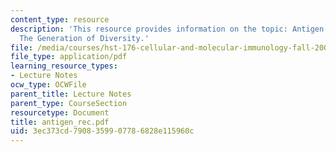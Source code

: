 ```yaml
---
content_type: resource
description: 'This resource provides information on the topic: Antigen Receptors and
  The Generation of Diversity.'
file: /media/courses/hst-176-cellular-and-molecular-immunology-fall-2005/3ec373cd7908359907786828e115960c_antigen_rec.pdf
file_type: application/pdf
learning_resource_types:
- Lecture Notes
ocw_type: OCWFile
parent_title: Lecture Notes
parent_type: CourseSection
resourcetype: Document
title: antigen_rec.pdf
uid: 3ec373cd-7908-3599-0778-6828e115960c
---
```

